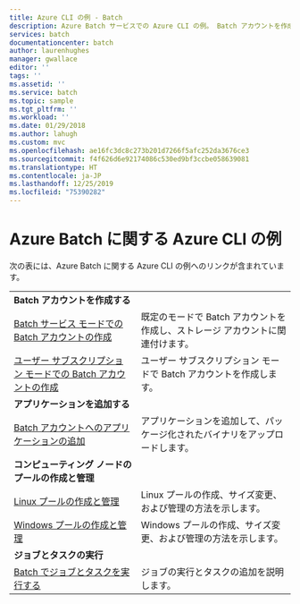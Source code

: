 ```yaml
---
title: Azure CLI の例 - Batch
description: Azure Batch サービスでの Azure CLI の例。 Batch アカウントを作成してアプリケーションを追加する方法について説明します。
services: batch
documentationcenter: batch
author: laurenhughes
manager: gwallace
editor: ''
tags: ''
ms.assetid: ''
ms.service: batch
ms.topic: sample
ms.tgt_pltfrm: ''
ms.workload: ''
ms.date: 01/29/2018
ms.author: lahugh
ms.custom: mvc
ms.openlocfilehash: ae16fc3dc8c273b201d7266f5afc252da3676ce3
ms.sourcegitcommit: f4f626d6e92174086c530ed9bf3ccbe058639081
ms.translationtype: HT
ms.contentlocale: ja-JP
ms.lasthandoff: 12/25/2019
ms.locfileid: "75390282"
---
```

# <a name="azure-cli-examples-for-azure-batch"></a>Azure Batch に関する Azure CLI の例

次の表には、Azure Batch に関する Azure CLI の例へのリンクが含まれています。

|  |  |
|---|---|
|**Batch アカウントを作成する**||
| [Batch サービス モードでの Batch アカウントの作成](./scripts/batch-cli-sample-create-account.md) | 既定のモードで Batch アカウントを作成し、ストレージ アカウントに関連付けます。 |
| [ユーザー サブスクリプション モードでの Batch アカウントの作成](./scripts/batch-cli-sample-create-user-subscription-account.md) | ユーザー サブスクリプション モードで Batch アカウントを作成します。 |
|**アプリケーションを追加する**||
| [Batch アカウントへのアプリケーションの追加](./scripts/batch-cli-sample-add-application.md) | アプリケーションを追加して、パッケージ化されたバイナリをアップロードします。|
|**コンピューティング ノードのプールの作成と管理**||
| [Linux プールの作成と管理](./scripts/batch-cli-sample-manage-linux-pool.md) | Linux プールの作成、サイズ変更、および管理の方法を示します。 |
| [Windows プールの作成と管理](./scripts/batch-cli-sample-manage-windows-pool.md) | Windows プールの作成、サイズ変更、および管理の方法を示します。 |
|**ジョブとタスクの実行**||
| [Batch でジョブとタスクを実行する](./scripts/batch-cli-sample-run-job.md) | ジョブの実行とタスクの追加を説明します。 |

